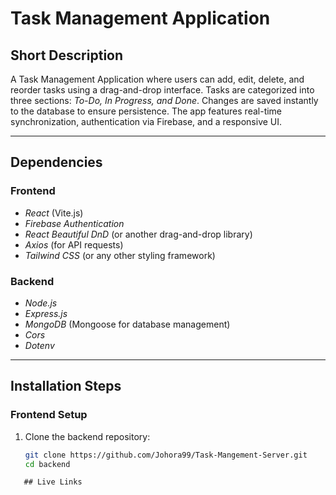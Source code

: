 # Task Management Application

## Short Description
A Task Management Application where users can add, edit, delete, and reorder tasks using a drag-and-drop interface. Tasks are categorized into three sections: *To-Do, In Progress, and Done*. Changes are saved instantly to the database to ensure persistence. The app features real-time synchronization, authentication via Firebase, and a responsive UI.

---

## Dependencies
### Frontend
- *React* (Vite.js)
- *Firebase Authentication*
- *React Beautiful DnD* (or another drag-and-drop library)
- *Axios* (for API requests)
- *Tailwind CSS* (or any other styling framework)

### Backend
- *Node.js*
- *Express.js*
- *MongoDB* (Mongoose for database management)
- *Cors*
- *Dotenv*

---

## Installation Steps
### Frontend Setup
1. Clone the backend repository:
   ```sh
   git clone https://github.com/Johora99/Task-Mangement-Server.git
   cd backend
```
   ## Live Links
